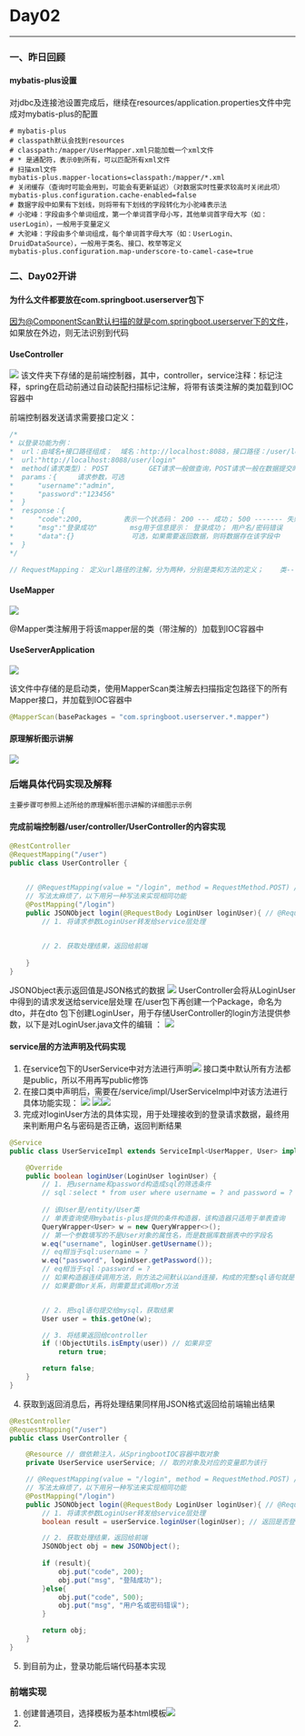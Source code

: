 # Day02

---

### 一、昨日回顾

#### mybatis-plus设置

对jdbc及连接池设置完成后，继续在resources/application.properties文件中完成对mybatis-plus的配置
```
# mybatis-plus  
# classpath默认会找到resources  
# classpath:/mapper/UserMapper.xml只能加载一个xml文件  
# * 是通配符，表示0到所有，可以匹配所有xml文件  
# 扫描xml文件  
mybatis-plus.mapper-locations=classpath:/mapper/*.xml  
# 关闭缓存（查询时可能会用到，可能会有更新延迟）（对数据实时性要求较高时关闭此项）  
mybatis-plus.configuration.cache-enabled=false  
# 数据字段中如果有下划线，则将带有下划线的字段转化为小驼峰表示法  
# 小驼峰：字段由多个单词组成，第一个单词首字母小写，其他单词首字母大写（如：userLogin），一般用于变量定义  
# 大驼峰：字段由多个单词组成，每个单词首字母大写（如：UserLogin、DruidDataSource），一般用于类名、接口、枚举等定义  
mybatis-plus.configuration.map-underscore-to-camel-case=true
```

### 二、Day02开讲
#### 为什么文件都要放在com.springboot.userserver包下

因为@ComponentScan默认扫描的就是com.springboot.userserver下的文件，如果放在外边，则无法识别到代码

#### UseController

![](assets/Pasted%20image%2020250624091557.png)
该文件夹下存储的是前端控制器，其中，controller，service注释：标记注释，spring在启动前通过自动装配扫描标记注解，将带有该类注解的类加载到IOC容器中

前端控制器发送请求需要接口定义：
```Java
/*
* 以登录功能为例：
*  url：由域名+接口路径组成；  域名：http://localhost:8088，接口路径：/user/login  
*  url:"http://localhost:8088/user/login"  
*  method(请求类型)： POST          GET请求一般做查询，POST请求一般在数据提交时使用 
*  params：{     请求参数，可选  
*      "username":"admin",  
*      "password":"123456"  
*  }  
*  response：{  
*      "code":200,          表示一个状态码： 200 --- 成功； 500 ------- 失败  
*      "msg":"登录成功"        msg用于信息提示： 登录成功； 用户名/密码错误  
*      "data":{}              可选，如果需要返回数据，则将数据存在该字段中  
*  }
*/
```
```Java
// RequestMapping： 定义url路径的注解，分为两种，分别是类和方法的定义；    类------url路径的公共部分，方法------具体某个接口的路径，完整url路径=类路径+方法路径
```


#### UseMapper

![](assets/Pasted%20image%2020250624091709.png)

@Mapper类注解用于将该mapper层的类（带注解的）加载到IOC容器中

#### UseServerApplication

![](assets/Pasted%20image%2020250624093204.png)

该文件中存储的是启动类，使用MapperScan类注解去扫描指定包路径下的所有Mapper接口，并加载到IOC容器中
```Java
@MapperScan(basePackages = "com.springboot.userserver.*.mapper")
```


#### 原理解析图示讲解

![](assets/Pasted%20image%2020250624094755.png)

### 后端具体代码实现及解释

```
主要步骤可参照上述所给的原理解析图示讲解的详细图示示例
```
#### 完成前端控制器/user/controller/UserController的内容实现

```Java
@RestController
@RequestMapping("/user")
public class UserController {


    // @RequestMapping(value = "/login", method = RequestMethod.POST) // 两个RequestMapping组成类和方法的url路径之和
    // 写法太麻烦了，以下用另一种写法来实现相同功能
    @PostMapping("/login")
    public JSONObject login(@RequestBody LoginUser loginUser){ // @RequestBody用在POST请求上，只解析json格式的请求参数，将json数据转换成LoginUser对象
        // 1. 将请求参数LoginUser转发给service层处理
        

        // 2. 获取处理结果，返回给前端
        
    }
}
```
JSONObject表示返回值是JSON格式的数据
![](assets/Pasted%20image%2020250624110947.png)
	UserController会将从LoginUser中得到的请求发送给service层处理
在/user包下再创建一个Package，命名为dto，并在dto 包下创建LoginUser，用于存储UserController的login方法提供参数，以下是对LoginUser.java文件的编辑 ：
![](assets/Pasted%20image%2020250624103818.png)

#### service层的方法声明及代码实现

1. 在service包下的UserService中对方法进行声明![](assets/Pasted%20image%2020250624110558.png)
	接口类中默认所有方法都是public，所以不用再写public修饰
2. 在接口类中声明后，需要在/service/impl/UserServiceImpl中对该方法进行具体功能实现：
	![](assets/Pasted%20image%2020250624111440.png)
	![](assets/Pasted%20image%2020250624111515.png)![](assets/Pasted%20image%2020250624111546.png)
3. 完成对loginUser方法的具体实现，用于处理接收到的登录请求数据，最终用来判断用户名与密码是否正确，返回判断结果
```Java
@Service
public class UserServiceImpl extends ServiceImpl<UserMapper, User> implements UserService {

    @Override
    public boolean loginUser(LoginUser loginUser) {
        // 1. 把username和password构造成sql的筛选条件
        // sql：select * from user where username = ? and password = ?
		
		// 该User是/entity/User类
        // 单表查询使用mybatis-plus提供的条件构造器，该构造器只适用于单表查询
        QueryWrapper<User> w = new QueryWrapper<>();
        // 第一个参数填写的不是User对象的属性名，而是数据库数据表中的字段名
        w.eq("username", loginUser.getUsername());
        // eq相当于sql:username = ?
        w.eq("password", loginUser.getPassword());
        // eq相当于sql：password = ?
        // 如果构造器连续调用方法，则方法之间默认以and连接，构成的完整sql语句就是：username = ? and password = ?
        // 如果要做or关系，则需要显式调用or方法


        // 2. 把sql语句提交给mysql，获取结果
        User user = this.getOne(w);

        // 3. 将结果返回给controller
        if (!ObjectUtils.isEmpty(user)) // 如果非空
            return true;

        return false;
    }
}
```
4. 获取到返回消息后，再将处理结果同样用JSON格式返回给前端输出结果
```Java
@RestController
@RequestMapping("/user")
public class UserController {

    @Resource // 做依赖注入，从SpringbootIOC容器中取对象
    private UserService userService; // 取的对象及对应的变量即为该行

    // @RequestMapping(value = "/login", method = RequestMethod.POST) // 两个RequestMapping组成类和方法的url路径之和
    // 写法太麻烦了，以下用另一种写法来实现相同功能
    @PostMapping("/login")
    public JSONObject login(@RequestBody LoginUser loginUser){ // @RequestBody用在POST请求上，只解析json格式的请求参数，将json数据转换成LoginUser对象
        // 1. 将请求参数LoginUser转发给service层处理
        boolean result = userService.loginUser(loginUser); // 返回是否登陆成功的结果

        // 2. 获取处理结果，返回给前端
        JSONObject obj = new JSONObject();
        
        if (result){
            obj.put("code", 200);
            obj.put("msg", "登陆成功");
        }else{
            obj.put("code", 500);
            obj.put("msg", "用户名或密码错误");
        }

        return obj;
    }
}

```
5. 到目前为止，登录功能后端代码基本实现
### 前端实现

1. 创建普通项目，选择模板为基本html模板![](assets/Pasted%20image%2020250624113314.png)
2. 